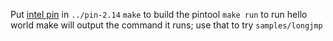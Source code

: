 Put [intel pin](https://software.intel.com/en-us/articles/pintool-downloads) in `../pin-2.14`
`make` to build the pintool 
`make run` to run hello world
make will output the command it runs; use that to try `samples/longjmp`


